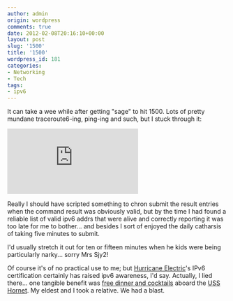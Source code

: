 ```yaml
---
author: admin
origin: wordpress
comments: true
date: 2012-02-08T20:16:10+00:00
layout: post
slug: '1500'
title: '1500'
wordpress_id: 181
categories:
- Networking
- Tech
tags:
- ipv6
---
```


It can take a wee while after getting "sage" to hit 1500. Lots of pretty mundane traceroute6-ing, ping-ing and such, but I stuck through it:

![IPv6 Certification Badge for sjy2](http://ipv6.he.net/certification/create_badge.php?pass_name=sjy2&badge=3)


Really I should have scripted something to chron submit the result entries when the command result was obviously valid, but by the time I had found a reliable list of valid ipv6 addrs that were alive and correctly reporting it was too late for me to bother... and besides I sort of enjoyed the daily catharsis of taking five minutes to submit.

I'd usually stretch it out for ten or fifteen minutes when he kids were being particularly narky... sorry Mrs Sjy2!

Of course it's of no practical use to me; but [Hurricane Electric](http://he.net)'s IPv6 certification certainly has raised ipv6 awareness, I'd say. Actually, I lied there... one tangible benefit was [free dinner and cocktails](/he-net-shindig/) aboard the [USS Hornet](http://en.wikipedia.org/wiki/USS_Hornet_(CV-12)). My eldest and I took a relative. We had a blast.
